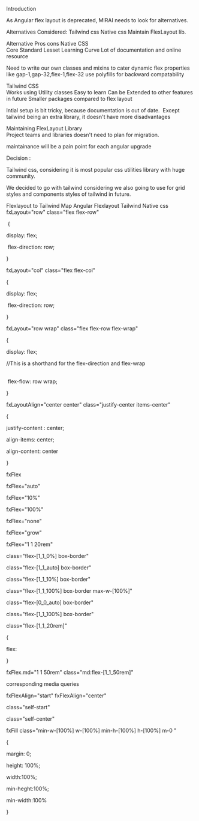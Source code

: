 Introduction

As Angular flex layout is deprecated, MIRAI needs to look for alternatives.




Alternatives Considered:
Tailwind css
Native css
Maintain FlexLayout lib.   




Alternative	Pros	cons
Native CSS	
Core Standard
Lesset Learning Curve
Lot of documentation and online resource
	
Need to write our own classes and mixins to cater dynamic flex properties like gap-1,gap-32,flex-1,flex-32
use polyfills for backward compatability

Tailwind CSS	
Works using Utility classes
Easy to learn
Can be Extended to other features in future
Smaller packages compared to flex layout
	
Intial setup is bit tricky, because documentation is out of date. 
Except tailwind being an extra library, it doesn't have more disadvantages

Maintaining FlexLayout Library	
Project teams and libraries doesn't need to plan for migration. 
	
maintainance will be a pain point for each angular upgrade




Decision :

Tailwind css, considering it is most popular css utilities library with huge community.

We decided to go with tailwind considering we also going to use for grid styles and components styles of tailwind in future.




Flexlayout to Tailwind Map
Angular Flexlayout	Tailwind	Native css
fxLayout="row"	class="flex flex-row"                  	

 {

display: flex;                                      

 flex-direction: row;

}


fxLayout="col"	class="flex flex-col"	

{

display: flex;                                      

 flex-direction: row;

}





fxLayout="row wrap"	class="flex flex-row flex-wrap"	

{

display: flex; 

//This is a shorthand for the flex-direction and flex-wrap                                    

 flex-flow: row wrap;

}


fxLayoutAlign="center center"	class="justify-center items-center"	

{

justify-content : center;

align-items: center;

align-content: center

}




fxFlex

fxFlex="auto"

fxFlex="10%"

fxFlex="100%"

fxFlex="none"

fxFlex="grow"

fxFlex="1 1 20rem"

	

class="flex-[1_1_0%] box-border"

class="flex-[1_1_auto] box-border"

class="flex-[1_1_10%] box-border"

class="flex-[1_1_100%] box-border max-w-[100%]"

class="flex-[0_0_auto] box-border"

class="flex-[1_1_100%] box-border"

class="flex-[1_1_20rem]"

	




{

flex:  <flex-grow> <flex-shrink> <flex-basis>

}


fxFlex.md="1 1 50rem"	class="md:flex-[1_1_50rem]"	

corresponding media queries



fxFlexAlign="start"
fxFlexAlign="center"
	

class="self-start"

class="self-center"

	





fxFill	class="min-w-[100%] w-[100%] min-h-[100%] h-[100%] m-0 "	

{

margin: 0;

height: 100%;

width:100%;

min-heght:100%;

min-width:100%

}


